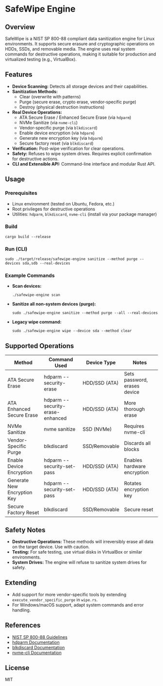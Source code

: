 # SafeWipe Engine

## Overview
SafeWipe is a NIST SP 800-88 compliant data sanitization engine for Linux environments. It supports secure erasure and cryptographic operations on HDDs, SSDs, and removable media. The engine uses real system commands for destructive operations, making it suitable for production and virtualized testing (e.g., VirtualBox).

## Features
- **Device Scanning:** Detects all storage devices and their capabilities.
- **Sanitization Methods:**
  - Clear (overwrite with patterns)
  - Purge (secure erase, crypto erase, vendor-specific purge)
  - Destroy (physical destruction instructions)
- **Real Device Operations:**
  - ATA Secure Erase / Enhanced Secure Erase (via `hdparm`)
  - NVMe Sanitize (via `nvme-cli`)
  - Vendor-specific purge (via `blkdiscard`)
  - Enable device encryption (via `hdparm`)
  - Generate new encryption key (via `hdparm`)
  - Secure factory reset (via `blkdiscard`)
- **Verification:** Post-wipe verification for clear operations.
- **Safety:** Refuses to wipe system drives. Requires explicit confirmation for destructive actions.
- **CLI and Extensible API:** Command-line interface and modular Rust API.

## Usage

### Prerequisites
- Linux environment (tested on Ubuntu, Fedora, etc.)
- Root privileges for destructive operations
- Utilities: `hdparm`, `blkdiscard`, `nvme-cli` (install via your package manager)

### Build
```
cargo build --release
```

### Run (CLI)
```
sudo ./target/release/safewipe-engine sanitize --method purge --devices sda,sdb --real-devices
```

### Example Commands
- **Scan devices:**
  ```
  ./safewipe-engine scan
  ```
- **Sanitize all non-system devices (purge):**
  ```
  sudo ./safewipe-engine sanitize --method purge --all --real-devices
  ```
- **Legacy wipe command:**
  ```
  sudo ./safewipe-engine wipe --device sda --method clear
  ```

## Supported Operations
| Method                        | Command Used                | Device Type      | Notes                        |
|-------------------------------|-----------------------------|------------------|------------------------------|
| ATA Secure Erase              | hdparm --security-erase     | HDD/SSD (ATA)    | Sets password, erases device |
| ATA Enhanced Secure Erase     | hdparm --security-erase-enhanced | HDD/SSD (ATA) | More thorough erase          |
| NVMe Sanitize                 | nvme sanitize               | SSD (NVMe)       | Requires nvme-cli            |
| Vendor-Specific Purge         | blkdiscard                  | SSD/Removable    | Discards all blocks          |
| Enable Device Encryption      | hdparm --security-set-pass  | HDD/SSD (ATA)    | Enables hardware encryption  |
| Generate New Encryption Key   | hdparm --security-set-pass  | HDD/SSD (ATA)    | Rotates encryption key       |
| Secure Factory Reset          | blkdiscard                  | SSD/Removable    | Secure reset                 |

## Safety Notes
- **Destructive Operations:** These methods will irreversibly erase all data on the target device. Use with caution.
- **Testing:** For safe testing, use virtual disks in VirtualBox or similar environments.
- **System Drives:** The engine will refuse to sanitize system drives for safety.

## Extending
- Add support for more vendor-specific tools by extending `execute_vendor_specific_purge` in `wipe.rs`.
- For Windows/macOS support, adapt system commands and error handling.

## References
- [NIST SP 800-88 Guidelines](https://nvlpubs.nist.gov/nistpubs/SpecialPublications/NIST.SP.800-88r1.pdf)
- [hdparm Documentation](https://man7.org/linux/man-pages/man8/hdparm.8.html)
- [blkdiscard Documentation](https://man7.org/linux/man-pages/man8/blkdiscard.8.html)
- [nvme-cli Documentation](https://github.com/linux-nvme/nvme-cli)

## License
MIT

